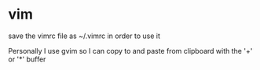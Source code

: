 # vim

save the vimrc file as ~/.vimrc in order to use it

Personally I use gvim so I can copy to and paste from clipboard with the '+' or '\*' buffer
